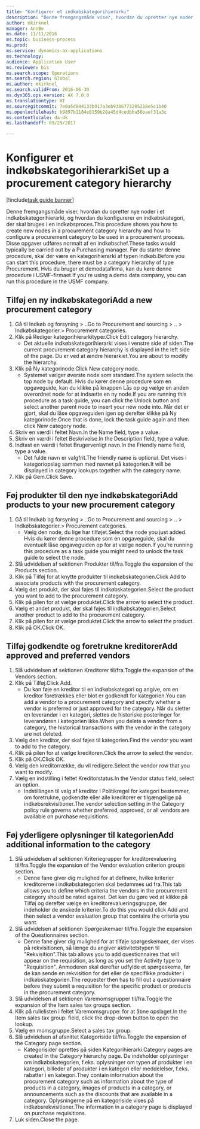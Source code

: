 ```yaml
--- 
title: "Konfigurer et indkøbskategorihierarki"
description: "Denne fremgangsmåde viser, hvordan du opretter nye noder i et indkøbskategorihierarki, og hvordan du konfigurerer en indkøbskategori, der skal bruges i en indkøbsproces."
author: mkirknel
manager: AnnBe
ms.date: 11/11/2016
ms.topic: business-process
ms.prod: 
ms.service: dynamics-ax-applications
ms.technology: 
audience: Application User
ms.reviewer: bis
ms.search.scope: Operations
ms.search.region: Global
ms.author: mkirknel
ms.search.validFrom: 2016-06-30
ms.dyn365.ops.version: AX 7.0.0
ms.translationtype: HT
ms.sourcegitcommit: 7e0a5d044133b917a3eb9386773205218e5c1b40
ms.openlocfilehash: b9897b1184e8159b20a45d4cedbba56baef31a3c
ms.contentlocale: da-dk
ms.lasthandoff: 09/29/2017

---
```

# <a name="set-up-a-procurement-category-hierarchy"></a><span data-ttu-id="222df-103">Konfigurer et indkøbskategorihierarki</span><span class="sxs-lookup"><span data-stu-id="222df-103">Set up a procurement category hierarchy</span></span>

[!include[task guide banner](../../includes/task-guide-banner.md)]

<span data-ttu-id="222df-104">Denne fremgangsmåde viser, hvordan du opretter nye noder i et indkøbskategorihierarki, og hvordan du konfigurerer en indkøbskategori, der skal bruges i en indkøbsproces.</span><span class="sxs-lookup"><span data-stu-id="222df-104">This procedure shows you how to create new nodes in a procurement category hierarchy and how to configure a procurement category to be used in a procurement process.</span></span> <span data-ttu-id="222df-105">Disse opgaver udføres normalt af en indkøbschef.</span><span class="sxs-lookup"><span data-stu-id="222df-105">These tasks would typically be carried out by a Purchasing manager.</span></span> <span data-ttu-id="222df-106">Før du starter denne procedure, skal der være en kategorihierarki af typen Indkøb.</span><span class="sxs-lookup"><span data-stu-id="222df-106">Before you can start this procedure, there must be a category hierarchy of type Procurement.</span></span> <span data-ttu-id="222df-107">Hvis du bruger et demodatafirma, kan du køre denne procedure i USMF-firmaet.</span><span class="sxs-lookup"><span data-stu-id="222df-107">If you're using a demo data company, you can run this procedure in the USMF company.</span></span>


## <a name="add-a-new-procurement-category"></a><span data-ttu-id="222df-108">Tilføj en ny indkøbskategori</span><span class="sxs-lookup"><span data-stu-id="222df-108">Add a new procurement category</span></span>
1. <span data-ttu-id="222df-109">Gå til Indkøb og forsyning > ..</span><span class="sxs-lookup"><span data-stu-id="222df-109">Go to Procurement and sourcing > ..</span></span> <span data-ttu-id="222df-110">> Indkøbskategorier.</span><span class="sxs-lookup"><span data-stu-id="222df-110">> Procurement categories.</span></span>
2. <span data-ttu-id="222df-111">Klik på Rediger kategorihierarkityper.</span><span class="sxs-lookup"><span data-stu-id="222df-111">Click Edit category hierarchy.</span></span>
    * <span data-ttu-id="222df-112">Det aktuelle indkøbskategorihierarki vises i venstre side af siden.</span><span class="sxs-lookup"><span data-stu-id="222df-112">The current procurement category hierarchy is displayed in the left side of the page.</span></span> <span data-ttu-id="222df-113">Du er ved at ændre hierarkiet.</span><span class="sxs-lookup"><span data-stu-id="222df-113">You  are about to modify the hierarchy.</span></span>  
3. <span data-ttu-id="222df-114">Klik på Ny kategorinode.</span><span class="sxs-lookup"><span data-stu-id="222df-114">Click New category node.</span></span>
    * <span data-ttu-id="222df-115">Systemet vælger øverste node som standard.</span><span class="sxs-lookup"><span data-stu-id="222df-115">The system selects the top node by default.</span></span> <span data-ttu-id="222df-116">Hvis du kører denne procedure som en opgaveguide, kan du klikke på knappen Lås op og vælge en anden overordnet node for at indsætte en ny node.</span><span class="sxs-lookup"><span data-stu-id="222df-116">If you are running this procedure as a task guide, you can click the Unlock button and select another parent node to insert your new node into.</span></span> <span data-ttu-id="222df-117">Når det er gjort, skal du låse opgaveguiden igen og derefter klikke på Ny kategorinode.</span><span class="sxs-lookup"><span data-stu-id="222df-117">Once that is done, lock the task guide again and then click New category node.</span></span>  
4. <span data-ttu-id="222df-118">Skriv en værdi i feltet Navn.</span><span class="sxs-lookup"><span data-stu-id="222df-118">In the Name field, type a value.</span></span>
5. <span data-ttu-id="222df-119">Skriv en værdi i feltet Beskrivelse.</span><span class="sxs-lookup"><span data-stu-id="222df-119">In the Description field, type a value.</span></span>
6. <span data-ttu-id="222df-120">Indtast en værdi i feltet Brugervenligt navn.</span><span class="sxs-lookup"><span data-stu-id="222df-120">In the Friendly name field, type a value.</span></span>
    * <span data-ttu-id="222df-121">Det fulde navn er valgfrit.</span><span class="sxs-lookup"><span data-stu-id="222df-121">The friendly name is optional.</span></span> <span data-ttu-id="222df-122">Det vises i kategoriopslag sammen med navnet på kategorien.</span><span class="sxs-lookup"><span data-stu-id="222df-122">It will be displayed in category lookups together with the category name.</span></span>  
7. <span data-ttu-id="222df-123">Klik på Gem.</span><span class="sxs-lookup"><span data-stu-id="222df-123">Click Save.</span></span>

## <a name="add-products-to-your-new-procurement-category"></a><span data-ttu-id="222df-124">Føj produkter til den nye indkøbskategori</span><span class="sxs-lookup"><span data-stu-id="222df-124">Add products to your new procurement category</span></span>
1. <span data-ttu-id="222df-125">Gå til Indkøb og forsyning > ..</span><span class="sxs-lookup"><span data-stu-id="222df-125">Go to Procurement and sourcing > ..</span></span> <span data-ttu-id="222df-126">> Indkøbskategorier.</span><span class="sxs-lookup"><span data-stu-id="222df-126">> Procurement categories.</span></span>
    * <span data-ttu-id="222df-127">Vælg den node, du lige har tilføjet.</span><span class="sxs-lookup"><span data-stu-id="222df-127">Select the node you just added.</span></span> <span data-ttu-id="222df-128">Hvis du kører denne procedure som en opgaveguide, skal du eventuelt låse opgaveguiden op for at vælge noden.</span><span class="sxs-lookup"><span data-stu-id="222df-128">If you’re running this procedure as a task guide you might need to unlock the task guide to select the node.</span></span>  
2. <span data-ttu-id="222df-129">Slå udvidelsen af sektionen Produkter til/fra.</span><span class="sxs-lookup"><span data-stu-id="222df-129">Toggle the expansion of the Products section.</span></span>
3. <span data-ttu-id="222df-130">Klik på Tilføj for at knytte produkter til indkøbskategorien.</span><span class="sxs-lookup"><span data-stu-id="222df-130">Click Add to associate products with the procurement category.</span></span>
4. <span data-ttu-id="222df-131">Vælg det produkt, der skal føjes til indkøbskategorien.</span><span class="sxs-lookup"><span data-stu-id="222df-131">Select the product you want to add to the procurement category.</span></span>
5. <span data-ttu-id="222df-132">Klik på pilen for at vælge produktet.</span><span class="sxs-lookup"><span data-stu-id="222df-132">Click the arrow to select the product.</span></span>
6. <span data-ttu-id="222df-133">Vælg et andet produkt, der skal føjes til indkøbskategorien.</span><span class="sxs-lookup"><span data-stu-id="222df-133">Select another product to add to the procurement category.</span></span>
7. <span data-ttu-id="222df-134">Klik på pilen for at vælge produktet.</span><span class="sxs-lookup"><span data-stu-id="222df-134">Click the arrow to select the product.</span></span>
8. <span data-ttu-id="222df-135">Klik på OK.</span><span class="sxs-lookup"><span data-stu-id="222df-135">Click OK.</span></span>

## <a name="add-approved-and-preferred-vendors"></a><span data-ttu-id="222df-136">Tilføj godkendte og foretrukne kreditorer</span><span class="sxs-lookup"><span data-stu-id="222df-136">Add approved and preferred vendors</span></span>
1. <span data-ttu-id="222df-137">Slå udvidelsen af sektionen Kreditorer til/fra.</span><span class="sxs-lookup"><span data-stu-id="222df-137">Toggle the expansion of the Vendors section.</span></span>
2. <span data-ttu-id="222df-138">Klik på Tilføj.</span><span class="sxs-lookup"><span data-stu-id="222df-138">Click Add.</span></span>
    * <span data-ttu-id="222df-139">Du kan føje en kreditor til en indkøbskategori og angive, om en kreditor foretrækkes eller blot er godkendt for kategorien.</span><span class="sxs-lookup"><span data-stu-id="222df-139">You can add a vendor to a procurement category and specify whether a vendor is preferred or just approved for the category.</span></span> <span data-ttu-id="222df-140">Når du sletter en leverandør i en kategori, slettes de historiske posteringer for leverandøren i kategorien ikke.</span><span class="sxs-lookup"><span data-stu-id="222df-140">When you delete a vendor from a category, the historical transactions with the vendor in the category are not deleted.</span></span>   
3. <span data-ttu-id="222df-141">Vælg den kreditor, der skal føjes til kategorien.</span><span class="sxs-lookup"><span data-stu-id="222df-141">Find the vendor you want to add to the category.</span></span>
4. <span data-ttu-id="222df-142">Klik på pilen for at vælge kreditoren.</span><span class="sxs-lookup"><span data-stu-id="222df-142">Click the arrow to select the vendor.</span></span>
5. <span data-ttu-id="222df-143">Klik på OK.</span><span class="sxs-lookup"><span data-stu-id="222df-143">Click OK.</span></span>
6. <span data-ttu-id="222df-144">Vælg den kreditorrække, du vil redigere.</span><span class="sxs-lookup"><span data-stu-id="222df-144">Select the vendor row that you want to modify.</span></span>
7. <span data-ttu-id="222df-145">Vælg en indstilling i feltet Kreditorstatus.</span><span class="sxs-lookup"><span data-stu-id="222df-145">In the Vendor status field, select an option.</span></span>
    * <span data-ttu-id="222df-146">Indstillingen til valg af kreditor i Politikregel for kategori bestemmer, om foretrukne, godkendte eller alle kreditorer er tilgængelige på indkøbsrekvisitioner.</span><span class="sxs-lookup"><span data-stu-id="222df-146">The vendor selection setting in the Category policy rule governs whether preferred, approved, or all vendors are available on purchase requisitions.</span></span>   

## <a name="add-additional-information-to-the-category"></a><span data-ttu-id="222df-147">Føj yderligere oplysninger til kategorien</span><span class="sxs-lookup"><span data-stu-id="222df-147">Add additional information to the category</span></span>
1. <span data-ttu-id="222df-148">Slå udvidelsen af sektionen Kriteriegrupper for kreditorevaluering til/fra.</span><span class="sxs-lookup"><span data-stu-id="222df-148">Toggle the expansion of the Vendor evaluation criterion groups section.</span></span>
    * <span data-ttu-id="222df-149">Denne fane giver dig mulighed for at definere, hvilke kriterier kreditorerne i indkøbskategorien skal bedømmes ud fra.</span><span class="sxs-lookup"><span data-stu-id="222df-149">This tab allows you to define which criteria the vendors in the procurement category should be rated against.</span></span> <span data-ttu-id="222df-150">Det kan du gøre ved at klikke på Tilføj og derefter vælge en kreditorevalueringsgruppe, der indeholder de ønskede kriterier.</span><span class="sxs-lookup"><span data-stu-id="222df-150">To do this you would click Add and then select a vendor evaluation group that contains the criteria you want.</span></span>  
2. <span data-ttu-id="222df-151">Slå udvidelsen af sektionen Spørgeskemaer til/fra.</span><span class="sxs-lookup"><span data-stu-id="222df-151">Toggle the expansion of the Questionnaires section.</span></span>
    * <span data-ttu-id="222df-152">Denne fane giver dig mulighed for at tilføje spørgeskemaer, der vises på rekvisitionen, så længe du angiver aktivitetstypen til "Rekvisition".</span><span class="sxs-lookup"><span data-stu-id="222df-152">This tab allows you to add questionnaires that will appear on the requisition, as long as you set the Activity type to "Requisition".</span></span> <span data-ttu-id="222df-153">Anmoderen skal derefter udfylde et spørgeskema, før de kan sende en rekvisition for det eller de specifikke produkter i indkøbskategorien.</span><span class="sxs-lookup"><span data-stu-id="222df-153">The requester then has to fill out a questionnaire before they submit a requisition for the specific product or products in the procurement category.</span></span>  
3. <span data-ttu-id="222df-154">Slå udvidelsen af sektionen Varemomsgrupper til/fra.</span><span class="sxs-lookup"><span data-stu-id="222df-154">Toggle the expansion of the Item sales tax groups section.</span></span>
4. <span data-ttu-id="222df-155">Klik på rullelisten i feltet Varemomsgruppe: for at åbne opslaget.</span><span class="sxs-lookup"><span data-stu-id="222df-155">In the Item sales tax group: field, click the drop-down button to open the lookup.</span></span>
5. <span data-ttu-id="222df-156">Vælg en momsgruppe.</span><span class="sxs-lookup"><span data-stu-id="222df-156">Select a sales tax group.</span></span>
6. <span data-ttu-id="222df-157">Slå udvidelsen af afsnittet Kategoriside til/fra.</span><span class="sxs-lookup"><span data-stu-id="222df-157">Toggle the expansion of the Category page section.</span></span>
    * <span data-ttu-id="222df-158">Kategorisider oprettes på siden Kategorihierarki.</span><span class="sxs-lookup"><span data-stu-id="222df-158">Category pages are created in the Category hierarchy page.</span></span> <span data-ttu-id="222df-159">De indeholder oplysninger om indkøbskategorien, f.eks. oplysninger om typen af produkter i en kategori, billeder af produkter i en kategori eller meddelelser, f.eks. rabatter i en kategori.</span><span class="sxs-lookup"><span data-stu-id="222df-159">They contain information about the procurement category such as information about the type of products in a category, images of products in a category, or announcements such as the discounts that are available in a category.</span></span> <span data-ttu-id="222df-160">Oplysningerne på en kategoriside vises på indkøbsrekvisitioner.</span><span class="sxs-lookup"><span data-stu-id="222df-160">The information in a category page is displayed on purchase requisitions.</span></span>  
7. <span data-ttu-id="222df-161">Luk siden.</span><span class="sxs-lookup"><span data-stu-id="222df-161">Close the page.</span></span>


